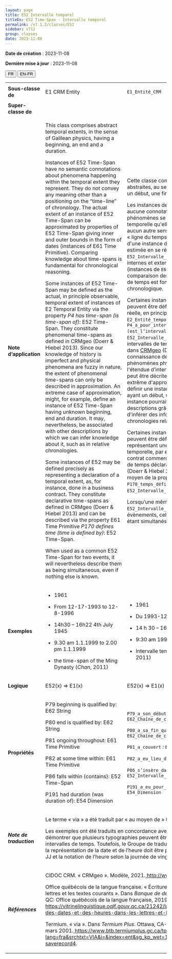 ```yaml
---
layout: page
title: E52 Intervalle temporel
titleEn: E52 Time-Span - Intervalle temporel
permalink: /v7.1.2/classes/E52
sidebar: v712
group: classes
date: 2023-11-08
---
```


**Date de création** : 2023-11-08

**Dernière mise à jour** : 2023-11-08

<div class="lang-buttons">
 <button id="fr" class="activate">FR</button>
 <button id="en-fr">EN-FR</button>
</div>

<table>
<tbody>
<tr>
<td><strong>Sous-classe de</strong></td>
<td class="en">
<p>E1 CRM Entity</p>
</td>
<td>
<p><code class="language-plaintext highlighter-rouge">E1_Entité_CRM</code></p>
</td>
</tr>
<tr>
<td><strong>Super-classe de</strong></td>
<td class="en">
</td>
<td>
</td>
</tr>
<tr>
<td><strong>Note d’application</strong></td>
<td class="en">
<p>This class comprises abstract temporal extents, in the sense of Galilean physics, having a beginning, an end and a duration. <strong></strong></p>
<p>Instances of E52 Time-Span have no semantic connotations about phenomena happening within the temporal extent they represent. They do not convey any meaning other than a positioning on the “time-line” of chronology.  The actual extent of an instance of E52 Time-Span can be approximated by properties of E52 Time-Span giving inner and outer bounds in the form of dates (instances of E61 Time Primitive). Comparing knowledge about time-spans is fundamental for chronological reasoning.<strong></strong></p>
<p>Some instances of E52 Time-Span may be defined as the actual, in principle observable, temporal extent of instances of E2 Temporal Entity via the property <em>P4 has time-span (is time-span of): </em>E52 Time-Span. They constitute phenomenal time-spans as defined in CRMgeo (Doerr & Hiebel 2013). Since our knowledge of history is imperfect and physical phenomena are fuzzy in nature, the extent of phenomenal time-spans can only be described in approximation. An extreme case of approximation, might, for example, define an instance of E52 Time-Span having unknown beginning, end and duration. It may, nevertheless, be associated with other descriptions by which we can infer knowledge about it, such as in relative chronologies.<strong></strong></p>
<p>Some instances of E52 may be defined precisely as representing a declaration of a temporal extent, as, for instance, done in a business contract. They constitute declarative time-spans as defined in CRMgeo (Doerr & Hiebel 2013) and can be described via the property E61 Time Primitive <em>P170 defines time (time is defined by)</em>: E52 Time-Span. <strong></strong></p>
<p>When used as a common E52 Time-Span for two events, it will nevertheless describe them as being simultaneous, even if nothing else is known.</p>
</td>
<td>
<p>Cette classe comprend des étendues temporelles abstraites, au sens de la physique galiléenne, ayant un début, une fin et une durée.</p>
<p>Les instances de <code class="language-plaintext highlighter-rouge">E52_Intervalle_temporel</code> n'ont aucune connotation sémantique au sujet des phénomènes se produisant dans l'étendue temporelle qu'elles représentent. Elles ne véhiculent aucun autre sens que celui du positionnement sur la « ligne du temps » de la chronologie. L'étendue réelle d'une instance de <code class="language-plaintext highlighter-rouge">E52_Intervalle_temporel</code> peut être estimée en se référant aux propriétés de <code class="language-plaintext highlighter-rouge">E52_Intervalle_temporel</code> qui indiquent des limites internes et externes sous la forme de dates (instances de <code class="language-plaintext highlighter-rouge">E61_Primitive_temporelle</code>). La comparaison des connaissances sur les intervalles de temps est fondamentale pour le raisonnement chronologique.</p>
<p>Certaines instances de <code class="language-plaintext highlighter-rouge">E52_Intervalle_temporel</code> peuvent être définies comme l'étendue temporelle réelle, en principe observable, d’instances de <code class="language-plaintext highlighter-rouge">E2_Entité_temporelle</code> au moyen de la propriété <code class="language-plaintext highlighter-rouge">P4_a_pour_intervalle_temporel (est_l’intervalle_temporel_de)</code> : <code class="language-plaintext highlighter-rouge">E52_Intervalle_temporel</code>. Ils constituent des intervalles de temps phénoménaux tels que définis dans <a href="http://www.cidoc-crm.org/crmgeo/home-5"><span class="underline">CRMgeo</span></a> (Doerr et Hiebel 2013). Puisque la connaissance de l'histoire est imparfaite et que les phénomènes physiques sont flous de nature, l'étendue d’intervalles temporels phénoménaux ne peut être décrite qu’approximativement. Un cas extrême d'approximation pourrait, par exemple, définir une instance de <code class="language-plaintext highlighter-rouge">E52_Intervalle_temporel</code> ayant un début, une fin et une durée inconnus. Cette instance pourrait néanmoins être associée à d'autres descriptions grâce auxquelles il serait possible d'inférer des informations, comme dans le cas des chronologies relatives.</p>
<p>Certaines instances de <code class="language-plaintext highlighter-rouge">E52_Intervalle_temporel</code> peuvent être définies précisément comme représentant une déclaration d'une étendue temporelle, par exemple, réalisée dans le cadre d’un contrat commercial. Elles constituent des intervalles de temps déclaratifs tels que définis dans CRMgeo (Doerr & Hiebel 2013) et peuvent être décrites au moyen de la propriété <code class="language-plaintext highlighter-rouge">E61_Primitive_temporelle</code> <code class="language-plaintext highlighter-rouge">P170_temps_défini_par (définit_le_temps)</code> : <code class="language-plaintext highlighter-rouge">E52_Intervalle_temporel</code>.</p>
<p>Lorsqu’une même instance de <code class="language-plaintext highlighter-rouge">E52_Intervalle_temporel</code> est utilisée pour deux évènements, celle-ci décrit ces derniers comme étant simultanés, même si rien d'autre n'est connu.</p>
</td>
</tr>
<tr>
<td><strong>Exemples</strong></td>
<td class="en">
<ul>
<li><p>1961</p>
</li>
<li><p>From 12-17-1993 to 12-8-1996<strong></strong></p>
</li>
<li><p>14h30 – 16h22 4th July 1945</p>
</li>
<li><p>9.30 am 1.1.1999 to 2.00 pm 1.1.1999</p>
</li>
<li><p>the time-span of the Ming Dynasty (<em>Chan</em>, 2011)</p>
</li>
</ul>
</td>
<td>
<ul>
<li><p>1961</p>
</li>
<li><p>Du 1993-12-17 au 1996-12-08</p>
</li>
<li><p>14 h 30 – 16 h 22 4 juillet 1945</p>
</li>
<li><p>9:30 am 1999.01.01 à 2:00 pm 1999.01.01</p>
</li>
<li><p>Intervalle temporel de la dynastie Ming (Chan, 2011)</p>
</li>
</ul>
</td>
</tr>
<tr>
<td><strong>Logique</strong></td>
<td class="en">
<p>E52(x) ⇒ E1(x)</p>
</td>
<td>
<p>E52(x) ⇒ E1(x)</p>
</td>
</tr>
<tr>
<td><strong>Propriétés</strong></td>
<td class="en">
<p>P79 beginning is qualified by: E62 String</p>
<p>P80 end is qualified by: E62 String</p>
<p>P81 ongoing throughout: E61 Time Primitive</p>
<p>P82 at some time within: E61 Time Primitive</p>
<p>P86 falls within (contains): E52 Time-Span</p>
<p>P191 had duration (was duration of): E54 Dimension</p>
</td>
<td>
<p><code class="language-plaintext highlighter-rouge">P79_a_son_début_qualifié_par</code> : <code class="language-plaintext highlighter-rouge">E62_Chaîne_de_caractères</code></p>
<p><code class="language-plaintext highlighter-rouge">P80_a_sa_fin_qualifiée_par</code> : <code class="language-plaintext highlighter-rouge">E62_Chaîne_de_caractères</code></p>
<p><code class="language-plaintext highlighter-rouge">P81_a_couvert</code> : <code class="language-plaintext highlighter-rouge">E61_Primitive_temporelle</code> </p>
<p><code class="language-plaintext highlighter-rouge">P82_a_eu_lieu_durant</code> : <code class="language-plaintext highlighter-rouge">E61_Primitive_temporelle</code></p>
<p><code class="language-plaintext highlighter-rouge">P86_s’insère_dans (contient)</code> : <code class="language-plaintext highlighter-rouge">E52_Intervalle_temporel</code></p>
<p><code class="language-plaintext highlighter-rouge">P191_a_eu_pour_durée (était_la_durée_de)</code> : <code class="language-plaintext highlighter-rouge">E54_Dimension</code></p>
</td>
</tr>
<tr>
<td><strong><em>Note de traduction</em></strong></td>
<td colspan="2">
<p>Le terme « via » a été traduit par « au moyen de » tel que suggéré par Termium Plus.</p>
<p>Les exemples ont été traduits en concordance avec la version anglaise afin de démontrer que plusieurs typographies peuvent être utilisées pour indiquer les intervalles de temps. Toutefois, le Groupe de traduction a statué que la norme ISO sur la représentation de la date et de l’heure doit être privilégiée en français : AAAA-MM-JJ et la notation de l’heure selon la journée de vingt-quatre heures (de 0 h à 24 h).</p>
</td>
</tr>
<tr>
<td><strong><em>Références</em></strong></td>
<td colspan="2">
<p>CIDOC CRM. « CRMgeo ». Modèle, 2021.<a href="http://www.cidoc-crm.org/crmgeo/home-5"><span class="underline"> </span></a><a href="http://www.cidoc-crm.org/crmgeo/home-5"><span class="underline">http://www.cidoc-crm.org/crmgeo/home-5</span></a>.</p>
<p>Office québécois de la langue française. « Écriture des dates et des heures dans les lettres et les textes courants ». Dans <em>Banque de dépannage linguistique</em>. Québec, CA-QC: Office québécois de la langue française, 2019.<a href="https://vitrinelinguistique.oqlf.gouv.qc.ca/21242/la-typographie/nombres/ecriture-des-dates-et-des-heures-dans-les-lettres-et-les-textes-courants"><span class="underline"> </span></a><a href="https://vitrinelinguistique.oqlf.gouv.qc.ca/21242/la-typographie/nombres/ecriture-des-dates-et-des-heures-dans-les-lettres-et-les-textes-courants"><span class="underline">https://vitrinelinguistique.oqlf.gouv.qc.ca/21242/la-typographie/nombres/ecriture-des-dates-et-des-heures-dans-les-lettres-et-les-textes-courants</span></a>.</p>
<p>Termium. « via ». Dans <em>Termium Plus</em>. Ottawa, CA-ON: Gouvernement du Canada, 8 mars 2001.<a href="https://www.btb.termiumplus.gc.ca/tpv2alpha/alpha-fra.html?lang=fra&srchtxt=VIA&i=&index=ent&sg_kp_wet=1323269&fchrcrdnm=4#fichesauve-saverecord4"><span class="underline"> </span></a><a href="https://www.btb.termiumplus.gc.ca/tpv2alpha/alpha-fra.html?lang=fra&srchtxt=VIA&i=&index=ent&sg_kp_wet=1323269&fchrcrdnm=4#fichesauve-saverecord4"><span class="underline">https://www.btb.termiumplus.gc.ca/tpv2alpha/alpha-fra.html?lang=fra&srchtxt=VIA&i=&index=ent&sg_kp_wet=1323269&fchrcrdnm=4#fichesauve-saverecord4</span></a>.</p>
</td>
</tr>
</tbody>
</table>
